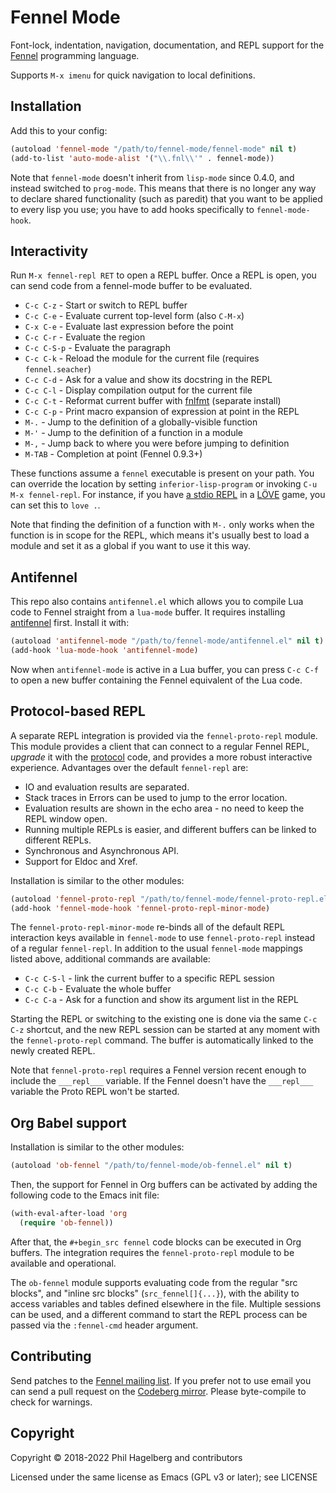 # Fennel Mode

Font-lock, indentation, navigation, documentation, and REPL support for the
[Fennel](https://fennel-lang.org) programming language.

Supports `M-x imenu` for quick navigation to local definitions.

## Installation

Add this to your config:

```lisp
(autoload 'fennel-mode "/path/to/fennel-mode/fennel-mode" nil t)
(add-to-list 'auto-mode-alist '("\\.fnl\\'" . fennel-mode))
```

Note that `fennel-mode` doesn't inherit from `lisp-mode` since 0.4.0, and
instead switched to `prog-mode`.  This means that there is no longer any way to
declare shared functionality (such as paredit) that you want to be applied to every
lisp you use; you have to add hooks specifically to `fennel-mode-hook`.

## Interactivity

Run `M-x fennel-repl RET` to open a REPL buffer.  Once a REPL is open,
you can send code from a fennel-mode buffer to be evaluated.

* `C-c C-z`   - Start or switch to REPL buffer
* `C-c C-e`   - Evaluate current top-level form (also `C-M-x`)
* `C-x C-e`   - Evaluate last expression before the point
* `C-c C-r`   - Evaluate the region
* `C-c C-S-p` - Evaluate the paragraph
* `C-c C-k`   - Reload the module for the current file (requires `fennel.seacher`)
* `C-c C-d`   - Ask for a value and show its docstring in the REPL
* `C-c C-l`   - Display compilation output for the current file
* `C-c C-t`   - Reformat current buffer with [fnlfmt][1] (separate install)
* `C-c C-p`   - Print macro expansion of expression at point in the REPL
* `M-.`       - Jump to the definition of a globally-visible function
* `M-'`       - Jump to the definition of a function in a module
* `M-,`       - Jump back to where you were before jumping to definition
* `M-TAB`     - Completion at point (Fennel 0.9.3+)

These functions assume a `fennel` executable is present on your
path.  You can override the location by setting `inferior-lisp-program`
or invoking `C-u M-x fennel-repl`.  For instance, if you have [a stdio
REPL][2] in a [LÖVE][3] game, you can set this to `love .`.

Note that finding the definition of a function with `M-.` only works when the
function is in scope for the REPL, which means it's usually best to
load a module and set it as a global if you want to use it this way.

## Antifennel

This repo also contains `antifennel.el` which allows you to compile
Lua code to Fennel straight from a `lua-mode` buffer.  It requires
installing [antifennel][6] first.  Install it with:

```lisp
(autoload 'antifennel-mode "/path/to/fennel-mode/antifennel.el" nil t)
(add-hook 'lua-mode-hook 'antifennel-mode)
```

Now when `antifennel-mode` is active in a Lua buffer, you can press
`C-c C-f` to open a new buffer containing the Fennel equivalent of the
Lua code.

## Protocol-based REPL

A separate REPL integration is provided via the `fennel-proto-repl`
module.  This module provides a client that can connect to a regular
Fennel REPL, *upgrade* it with the [protocol][7] code, and provides a
more robust interactive experience.  Advantages over the default
`fennel-repl` are:

* IO and evaluation results are separated.
* Stack traces in Errors can be used to jump to the error location.
* Evaluation results are shown in the echo area - no need to keep the
  REPL window open.
* Running multiple REPLs is easier, and different buffers can be
  linked to different REPLs.
* Synchronous and Asynchronous API.
* Support for Eldoc and Xref.

Installation is similar to the other modules:

```lisp
(autoload 'fennel-proto-repl "/path/to/fennel-mode/fennel-proto-repl.el" nil t)
(add-hook 'fennel-mode-hook 'fennel-proto-repl-minor-mode)
```

The `fennel-proto-repl-minor-mode` re-binds all of the default REPL
interaction keys available in `fennel-mode` to use `fennel-proto-repl`
instead of a regular `fennel-repl`.  In addition to the usual
`fennel-mode` mappings listed above, additional commands are
available:

* `C-c C-S-l` - link the current buffer to a specific REPL session
* `C-c C-b`   - Evaluate the whole buffer
* `C-c C-a`   - Ask for a function and show its argument list in the REPL

Starting the REPL or switching to the existing one is done via the
same `C-c C-z` shortcut, and the new REPL session can be started at
any moment with the `fennel-proto-repl` command.  The buffer is
automatically linked to the newly created REPL.

Note that `fennel-proto-repl` requires a Fennel version recent enough
to include the `___repl___` variable.  If the Fennel doesn't have the
`___repl___` variable the Proto REPL won't be started.

## Org Babel support

Installation is similar to the other modules:

```lisp
(autoload 'ob-fennel "/path/to/fennel-mode/ob-fennel.el" nil t)
```

Then, the support for Fennel in Org buffers can be activated by adding
the following code to the Emacs init file:

```lisp
(with-eval-after-load 'org
  (require 'ob-fennel))
```

After that, the `#+begin_src fennel` code blocks can be executed in
Org buffers.  The integration requires the `fennel-proto-repl` module
to be available and operational.

The `ob-fennel` module supports evaluating code from the regular "src
blocks", and "inline src blocks" (`src_fennel[]{...}`), with the
ability to access variables and tables defined elsewhere in the file.
Multiple sessions can be used, and a different command to start the
REPL process can be passed via the `:fennel-cmd` header argument.

## Contributing

Send patches to the [Fennel mailing list][4]. If you prefer not to
use email you can send a pull request on the [Codeberg mirror][5].
Please byte-compile to check for warnings.

## Copyright

Copyright © 2018-2022 Phil Hagelberg and contributors

Licensed under the same license as Emacs (GPL v3 or later); see LICENSE

[1]: https://git.sr.ht/~technomancy/fnlfmt
[2]: https://gitlab.com/alexjgriffith/min-love2d-fennel/blob/master/lib/stdio.fnl
[3]: https://love2d.org
[4]: https://lists.sr.ht/%7Etechnomancy/fennel
[5]: https://codeberg.org/technomancy/fennel-mode
[6]: https://git.sr.ht/~technomancy/antifennel
[7]: https://gitlab.com/andreyorst/fennel-proto-repl-protocol
